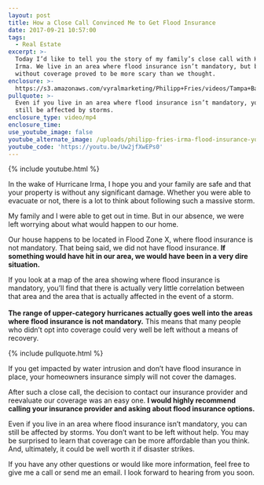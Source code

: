 ```yaml
---
layout: post
title: How a Close Call Convinced Me to Get Flood Insurance
date: 2017-09-21 10:57:00
tags:
  - Real Estate
excerpt: >-
  Today I’d like to tell you the story of my family’s close call with Hurricane
  Irma. We live in an area where flood insurance isn’t mandatory, but being
  without coverage proved to be more scary than we thought.
enclosure: >-
  https://s3.amazonaws.com/vyralmarketing/Philipp+Fries/videos/Tampa+Bay+Area+Real+Estate+Agent-+Think+Twice+Before+Skipping+Flood+Insurance.mp4
pullquote: >-
  Even if you live in an area where flood insurance isn’t mandatory, you can
  still be affected by storms.
enclosure_type: video/mp4
enclosure_time:
use_youtube_image: false
youtube_alternate_image: /uploads/philipp-fries-irma-flood-insurance-youtube-1.jpg
youtube_code: 'https://youtu.be/Uw2jfXwEPs0'
---
```



{% include youtube.html %}

In the wake of Hurricane Irma, I hope you and your family are safe and that your property is without any significant damage. Whether you were able to evacuate or not, there is a lot to think about following such a massive storm.

My family and I were able to get out in time. But in our absence, we were left worrying about what would happen to our home.

Our house happens to be located in Flood Zone X, where flood insurance is not mandatory. That being said, we did not have flood insurance. **If something would have hit in our area, we would have been in a very dire situation.**

If you look at a map of the area showing where flood insurance is mandatory, you’ll find that there is actually very little correlation between that area and the area that is actually affected in the event of a storm.<br><br>**The range of upper-category hurricanes actually goes well into the areas where flood insurance is not mandatory.** This means that many people who didn’t opt into coverage could very well be left without a means of recovery.

{% include pullquote.html %}

If you get impacted by water intrusion and don’t have flood insurance in place, your homeowners insurance simply will not cover the damages.

After such a close call, the decision to contact our insurance provider and reevaluate our coverage was an easy one. **I would highly recommend calling your insurance provider and asking about flood insurance options.**

Even if you live in an area where flood insurance isn’t mandatory, you can still be affected by storms. You don’t want to be left without help. You may be surprised to learn that coverage can be more affordable than you think. And, ultimately, it could be well worth it if disaster strikes.

If you have any other questions or would like more information, feel free to give me a call or send me an email. I look forward to hearing from you soon.